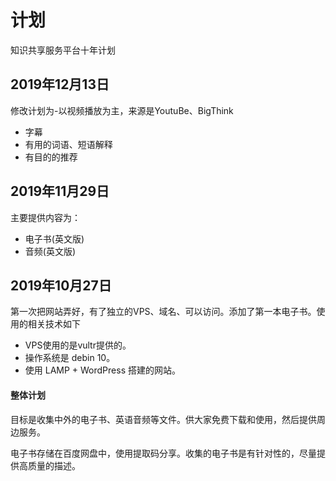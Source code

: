 # 计划
知识共享服务平台十年计划

## 2019年12月13日
修改计划为-以视频播放为主，来源是YoutuBe、BigThink
- 字幕
- 有用的词语、短语解释
- 有目的的推荐

## 2019年11月29日
主要提供内容为：
- 电子书(英文版)
- 音频(英文版)

## 2019年10月27日
第一次把网站弄好，有了独立的VPS、域名、可以访问。添加了第一本电子书。使用的相关技术如下

- VPS使用的是vultr提供的。
- 操作系统是 debin 10。
- 使用 LAMP + WordPress 搭建的网站。

#### 整体计划
目标是收集中外的电子书、英语音频等文件。供大家免费下载和使用，然后提供周边服务。

电子书存储在百度网盘中，使用提取码分享。收集的电子书是有针对性的，尽量提供高质量的描述。

